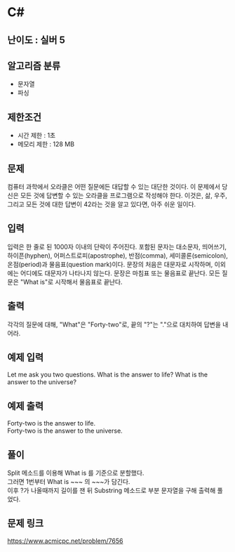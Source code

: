 # C#

## 난이도 : 실버 5

## 알고리즘 분류
  - 문자열
  - 파싱

## 제한조건
  - 시간 제한 : 1초
  - 메모리 제한 : 128 MB

## 문제
컴퓨터 과학에서 오라클은 어떤 질문에든 대답할 수 있는 대단한 것이다. 이 문제에서 당신은 모든 것에 답변할 수 있는 오라클을 프로그램으로 작성해야 한다. 이것은, 삶, 우주, 그리고 모든 것에 대한 답변이 42라는 것을 알고 있다면, 아주 쉬운 일이다.<br/>

## 입력
입력은 한 줄로 된 1000자 이내의 단락이 주어진다. 포함된 문자는 대소문자, 띄어쓰기, 하이픈(hyphen), 어퍼스트로피(apostrophe), 반점(comma), 세미콜론(semicolon), 온점(period)과 물음표(question mark)이다. 문장의 처음은 대문자로 시작하며, 이외에는 어디에도 대문자가 나타나지 않는다. 문장은 마침표 또는 물음표로 끝난다. 모든 질문은 "What is"로 시작해서 물음표로 끝난다.<br/>

## 출력
각각의 질문에 대해, "What"은 "Forty-two"로, 끝의 "?"는 "."으로 대치하여 답변을 내어라.<br/>

## 예제 입력
Let me ask you two questions. What is the answer to life? What is the answer to the universe?<br/>

## 예제 출력
Forty-two is the answer to life.<br/>
Forty-two is the answer to the universe.<br/>

## 풀이
Split 메소드를 이용해 What is 를 기준으로 분할했다.<br/>
그러면 1번부터 What is ~~~ 의 ~~~가 담긴다.<br/>
이후 ?가 나올때까지 길이를 잰 뒤 Substring 메소드로 부분 문자열을 구해 출력해 풀었다.<br/>

## 문제 링크
https://www.acmicpc.net/problem/7656
